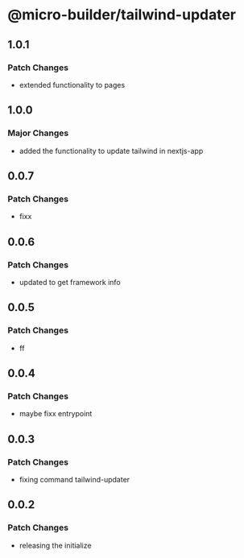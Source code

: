 # @micro-builder/tailwind-updater

## 1.0.1

### Patch Changes

- extended functionality to pages

## 1.0.0

### Major Changes

- added the functionality to update tailwind in nextjs-app

## 0.0.7

### Patch Changes

- fixx

## 0.0.6

### Patch Changes

- updated to get framework info

## 0.0.5

### Patch Changes

- ff

## 0.0.4

### Patch Changes

- maybe fixx entrypoint

## 0.0.3

### Patch Changes

- fixing command tailwind-updater

## 0.0.2

### Patch Changes

- releasing the initialize
